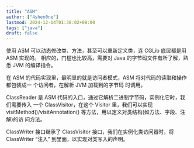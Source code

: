 ```yaml
---
title: "ASM"
author: ["4shen0ne"]
lastmod: 2024-12-14T01:38:02+08:00
tags: ["java"]
draft: false
---
```


使用 ASM 可以动态修改类、方法，甚至可以重新定义类，连 CGLib 底层都是用 ASM 实现的。
相应的，门槛也比较高，需要对 Java 的字节码文件有所了解，熟悉 JVM 的编译指令。

在 ASM 的代码实现里，最明显的就是访问者模式，ASM 将对代码的读取和操作都包装成一
个访问者，在解析 <span class="underline">JVM 加载到的字节码</span> 时调用。

ClassReader 是 ASM 代码的入口，通过它解析二进制字节码，实例化它时，我们需要传入
一个 ClassVisitor，在这个 Visitor 里，我们可以实现
visitMethod()/visitAnnotation() 等方法，用以定义对类结构(如方法、字段、注解)的访
问方法。

ClassWriter 接口继承了 ClassVisitor 接口，我们在实例化类访问器时，将 ClassWriter
“注入” 到里面，以实现对类写入的声明。
